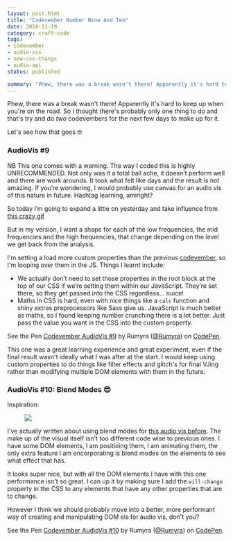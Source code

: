 ```yaml
---
layout: post.html
title: "Codevember Number Nine And Ten"
date: 2016-11-19
category: craft-code
tags:
- codevember
- audio-vis
- new-css-thangs
- audio-api
status: published

summary: "Phew, there was a break wasn't there! Apparently it's hard to keep up when you're on the road. So I thought there's probably only one thing to do..."
---
```


Phew, there was a break wasn't there! Apparently it's hard to keep up when you're on the road. So I thought there's probably only one thing to do and that's try and do *two* codevembers for the next few days to make up for it.

Let's see how that goes 🤓

### AudioVis #9

NB This one comes with a warning. The way I coded this is highly UNRECOMMENDED. Not only was it a total ball ache, it doesn’t perform well and there are work arounds. It took what felt like days and the result is not amazing. If you’re wondering, I would probably use canvas for an audio vis of this nature in future. Hashtag learning, amiright?

So today I’m going to expand a little on yesterday and take influence from [this crazy gif](http://intothecontinuum.tumblr.com/post/119241330868/maihudson-mathematica-codesn-t-sinn3)

But in my version, I want a shape for each of the low frequencies, the mid frequencies and the high frequencies, that change depending on the level we get back from the analysis.

I'm setting a load more custom properties than the previous [codevember](https://codepen.io/Rumyra/pen/yVeoJo), so I'm looping over them in the JS. Things I learnt include:

- We actually don’t need to set those properties in the root block at the top of our CSS if we’re setting them within our JavaScript. They’re set there, so they get passed into the CSS regardless... nuice!
- Maths in CSS is hard, even with nice things like a `calc` function and shiny extras preprocessors like Sass give us. JavaScript is much better as maths, so I found keeping number crunching there is a lot better. Just pass the value you want in the CSS into the custom property.

<p data-height="300" data-theme-id="1345" data-slug-hash="NbdXaE" data-default-tab="html,result" data-user="Rumyra" data-embed-version="2" data-pen-title="Codevember AudioVis #9" class="codepen">See the Pen <a href="https://codepen.io/Rumyra/pen/NbdXaE/">Codevember AudioVis #9</a> by Rumyra (<a href="http://codepen.io/Rumyra">@Rumyra</a>) on <a href="http://codepen.io">CodePen</a>.</p>
<script async src="https://production-assets.codepen.io/assets/embed/ei.js"></script>

This one was a great learning experience and great experiment, even if the final result wasn't ideally what I was after at the start. I would keep using custom properties to do things like filter effects and glitch's for final VJing rather than modifying multiple DOM elements with them in the future.

### AudioVis #10: Blend Modes 😎

Inspiration:

<figure>
  <img src="http://66.media.tumblr.com/cc6b92fc94e847f5358890da3ed2c5c5/tumblr_nobi29xtOO1sn5m9vo4_1280.gif" />
</figure>

I've actually written about using blend modes for [this audio vis before](http://rumyrashead.com/a-little-thing-about-blends.html). The make up of the visual itself isn't too different code wise to previous ones. I have some DOM elements, I am positioing them, I am animating them, the only extra feature I am encorporating is blend modes on the elements to see what effect that has.

It looks super nice, but with all the DOM elements I have with this one performance isn't so great. I can up it by making sure I add the `will-change` property in the CSS to any elements that have any other properties that are to change.

However I think we should probably move into a better, more performant way of creating and manipulating DOM els for audio vis, don't you?

<p data-height="300" data-theme-id="1345" data-slug-hash="BQprdW" data-default-tab="html,result" data-user="Rumyra" data-embed-version="2" data-pen-title="Codevember AudioVis #10" class="codepen">See the Pen <a href="https://codepen.io/Rumyra/pen/BQprdW/">Codevember AudioVis #10</a> by Rumyra (<a href="http://codepen.io/Rumyra">@Rumyra</a>) on <a href="http://codepen.io">CodePen</a>.</p>
<script async src="https://production-assets.codepen.io/assets/embed/ei.js"></script>

